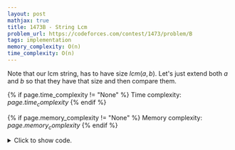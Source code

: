 ```yaml
---
layout: post
mathjax: true
title: 1473B - String Lcm
problem_url: https://codeforces.com/contest/1473/problem/B
tags: implementation
memory_complexity: O(n)
time_complexity: O(n)
---
```


Note that our lcm string, has to have size $lcm(a, b)$. Let's just extend
both $a$ and $b$ so that they have that size and then compare them.


{% if page.time_complexity != "None" %}
Time complexity: ${{ page.time_complexity }}$
{% endif %}

{% if page.memory_complexity != "None" %}
Memory complexity: ${{ page.memory_complexity }}$
{% endif %}

<details>
<summary>
<p style="display:inline">Click to show code.</p>
</summary>
```cpp
{% raw %}
using namespace std;
using ll = long long;
using ii = pair<int, int>;
using vi = vector<int>;
int main(void)
{
    ios::sync_with_stdio(false), cin.tie(NULL);
    int t;
    cin >> t;
    while (t--)
    {
        string a, b;
        cin >> a >> b;
        int n = a.size(), m = b.size(), l = lcm(n, m);
        a.resize(l), b.resize(l);
        for (int i = n; i < l; ++i)
            a[i] = a[i % n];
        for (int i = m; i < l; ++i)
            b[i] = b[i % m];
        cout << (a == b ? a : "-1") << endl;
    }
    return 0;
}

{% endraw %}
```
</details>

